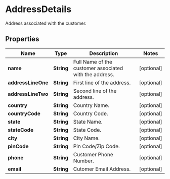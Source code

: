 

# AddressDetails

Address associated with the customer.

## Properties

| Name | Type | Description | Notes |
|------------ | ------------- | ------------- | -------------|
|**name** | **String** | Full Name of the customer associated with the address. |  [optional] |
|**addressLineOne** | **String** | First line of the address. |  [optional] |
|**addressLineTwo** | **String** | Second line of the address. |  [optional] |
|**country** | **String** | Country Name. |  [optional] |
|**countryCode** | **String** | Country Code. |  [optional] |
|**state** | **String** | State Name. |  [optional] |
|**stateCode** | **String** | State Code. |  [optional] |
|**city** | **String** | City Name. |  [optional] |
|**pinCode** | **String** | Pin Code/Zip Code. |  [optional] |
|**phone** | **String** | Customer Phone Number. |  [optional] |
|**email** | **String** | Cutomer Email Address. |  [optional] |



